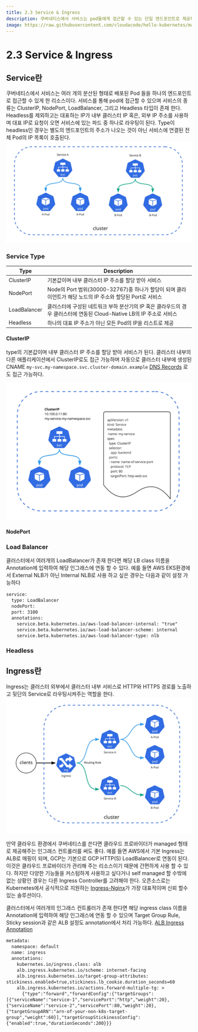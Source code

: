 ```yaml
---
title: 2.3 Service & Ingress
description: 쿠버네티스에서 서비스는 pod들에게 접근할 수 있는 단일 엔드포인트로 제공하는 리소스이며 인그래스는 클러스터 외부에서 클러스터 내부 서비스로 HTTP와 HTTPS 경로를 노출하고 뒷단의 서비스로 라우팅시켜주는 역할을 한다
image: https://raw.githubusercontent.com/cloudacode/hello-kubernetes/main/docs/assets/kubernetes-school.png
---
```


# 2.3 Service & Ingress

## Service란

쿠버네티스에서 서비스는 여러 개의 분산된 형태로 배포된 Pod 들을 하나의 엔드포인트로 접근할 수 있게 한 리소스이다. 서비스를 통해 pod에 접근할 수 있으며 서비스의 종류는 ClusterIP, NodePort, LoadBalancer, 그리고 Headless 타입이 존재 한다. Headless를 제외하고는 대표하는 IP가 내부 클러스터 IP 혹은, 외부 IP 주소를 사용하며 대표 IP로 요청이 오면 서비스에 있는 파드 중 하나로 라우팅이 된다. Type이 headless인 경우는 별도의 엔드포인트의 주소가 나오는 것이 아닌 서비스에 연결된 전체 Pod의 IP 목록이 호출된다.
![kubernetes-service](assets/kubernetes-service.jpg)

### Service Type

| Type      | Description                          |
| ----------- | ------------------------------------ |
| ClusterIP  | 기본값이며 내부 클러스터 IP 주소를 할당 받아 서비스 | 
| NodePort | Node의 Port 범위(30000-32767)중 하나가 할당이 되며 클라이언트가 해당 노드의 IP 주소와 할당된 Port로 서비스 |
| LoadBalancer  | 클러스터에 구성된 네트워크 부하 분산기의 IP 혹은 클라우드의 경우 클러스터에 연동된 Cloud-Native LB의 IP 주소로 서비스 |
| Headless  | 하나의 대표 IP 주소가 아닌 모든 Pod의 IP을 리스트로 제공 |

#### ClusterIP

type의 기본값이며 내부 클러스터 IP 주소를 할당 받아 서비스가 된다. 클러스터 내부의 다른 애플리케이션에서 ClusterIP로도 접근 가능하며 자동으로 클러스터 내부에 생성된 CNAME `my-svc.my-namespace.svc.cluster-domain.example`
[DNS Records](https://kubernetes.io/docs/concepts/services-networking/dns-pod-service/#services) 로도 접근 가능하다.

![kubernetes-service-clusterip](assets/kubernetes-service-clusterip.jpg)

#### NodePort

### Load Balancer

클러스터에서 여러개의 LoadBalancer가 존재 한다면 해당 LB class 이름을 Annotation에 입력하여 해당 인그래스에 연동 할 수 있다.
예를 들면 AWS EKS환경에서 External NLB가 아닌 Internal NLB로 사용 하고 싶은 경우는 다음과 같이 설정 가능하다

```
service:
  type: LoadBalancer
  nodePort:
  port: 3100
  annotations: 
    service.beta.kubernetes.io/aws-load-balancer-internal: "true"
    service.beta.kubernetes.io/aws-load-balancer-scheme: internal
    service.beta.kubernetes.io/aws-load-balancer-type: nlb
```

### Headless

## Ingress란

Ingress는 클러스터 외부에서 클러스터 내부 서비스로 HTTP와 HTTPS 경로를 노출하고 뒷단의 Service로 라우팅시켜주는 역할을 한다.
![ingress-controller](assets/ingress-controller.jpg)

만약 클라우드 환경에서 쿠버네티스를 쓴다면 클라우드 프로바이더가 managed 형태로 제공해주는 인그래스 컨트롤러를 써도 좋다. 예를 들면 AWS에서 기본 Ingress는 ALB로 매핑이 되며, GCP는 기본으로 GCP HTTP(S) LoadBalancer로 연동이 된다. 이것은 클라우드 프로바이더가 관리해 주는 리소스이기 때문에 간편하게 사용 할 수 있다. 하지만 다양한 기능들을 커스텀하게 사용하고 싶다거나 self managed 할 수밖에 없는 상황인 경우는 다른 Ingress Controller를 고려해야 한다. 
오픈소스로는 Kubernetes에서 공식적으로 지원하는 [Ingress-Nginx](https://github.com/kubernetes/ingress-nginx/tree/main/charts/ingress-nginx)가 가장 대표적이며 신뢰 할수 있는 솔루션이다.

클러스터에서 여러개의 인그래스 컨트롤러가 존재 한다면 해당 ingress class 이름을 Annotation에 입력하여 해당 인그래스에 연동 할 수 있으며 Target Group Rule, Sticky session과 같은 ALB 설정도 annotation에서 처리 가능하다. [ALB Ingress Annotation](https://kubernetes-sigs.github.io/aws-load-balancer-controller/v2.2/guide/ingress/annotations/#traffic-routing)

```
metadata:
  namespace: default
  name: ingress
  annotations:
    kubernetes.io/ingress.class: alb
    alb.ingress.kubernetes.io/scheme: internet-facing
    alb.ingress.kubernetes.io/target-group-attributes: stickiness.enabled=true,stickiness.lb_cookie.duration_seconds=60
    alb.ingress.kubernetes.io/actions.forward-multiple-tg: >
      {"type":"forward","forwardConfig":{"targetGroups":[{"serviceName":"service-1","servicePort":"http","weight":20},{"serviceName":"service-2","servicePort":80,"weight":20},{"targetGroupARN":"arn-of-your-non-k8s-target-group","weight":60}],"targetGroupStickinessConfig":{"enabled":true,"durationSeconds":200}}}
```